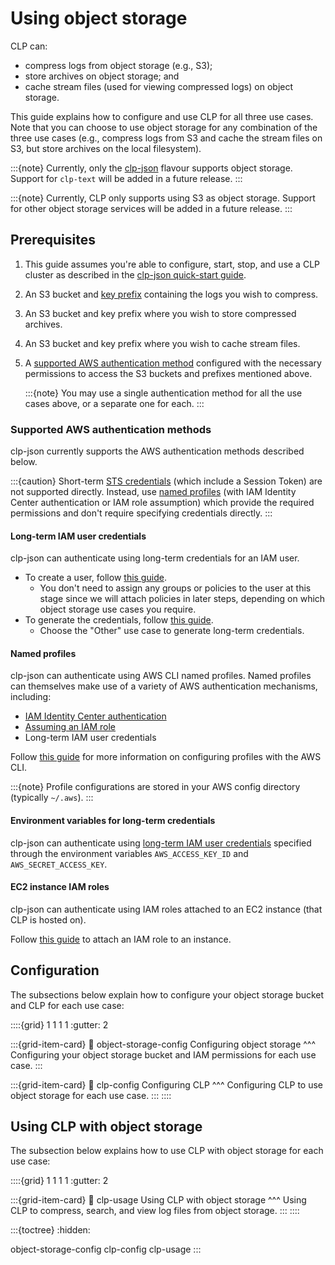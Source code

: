 # Using object storage

CLP can:

* compress logs from object storage (e.g., S3);
* store archives on object storage; and
* cache stream files (used for viewing compressed logs) on object storage.

This guide explains how to configure and use CLP for all three use cases. Note that you can choose
to use object storage for any combination of the three use cases (e.g., compress logs from S3 and
cache the stream files on S3, but store archives on the local filesystem).

:::{note}
Currently, only the [clp-json][release-choices] flavour supports object storage. Support for
`clp-text` will be added in a future release.
:::

:::{note}
Currently, CLP only supports using S3 as object storage. Support for other object storage services
will be added in a future release.
:::

## Prerequisites

1. This guide assumes you're able to configure, start, stop, and use a CLP cluster as described in
   the [clp-json quick-start guide][release-choices].
2. An S3 bucket and [key prefix][aws-key-prefixes] containing the logs you wish to compress.
3. An S3 bucket and key prefix where you wish to store compressed archives.
4. An S3 bucket and key prefix where you wish to cache stream files.
5. A [supported AWS authentication method](#supported-aws-authentication-methods) configured with
   the necessary permissions to access the S3 buckets and prefixes mentioned above.

   :::{note}
   You may use a single authentication method for all the use cases above, or a separate one for
   each.
   :::

### Supported AWS authentication methods

clp-json currently supports the AWS authentication methods described below.

:::{caution}
Short-term [STS credentials][aws-sts-credentials] (which include a Session Token) are not supported
directly. Instead, use [named profiles](#named-profiles) (with IAM Identity Center authentication or
IAM role assumption) which provide the required permissions and don't require specifying credentials
directly.
:::

#### Long-term IAM user credentials

clp-json can authenticate using long-term credentials for an IAM user.

* To create a user, follow [this guide][aws-create-iam-user].
  * You don't need to assign any groups or policies to the user at this stage since we will
    attach policies in later steps, depending on which object storage use cases you require.
* To generate the credentials, follow [this guide][aws-create-access-keys].
  * Choose the "Other" use case to generate long-term credentials.

#### Named profiles

clp-json can authenticate using AWS CLI named profiles. Named profiles can themselves make use of a
variety of AWS authentication mechanisms, including:

* [IAM Identity Center authentication][aws-iam-identity-center]
* [Assuming an IAM role][aws-iam-roles]
* Long-term IAM user credentials

Follow [this guide][aws-configure-profiles] for more information on configuring profiles with the
AWS CLI.

:::{note}
Profile configurations are stored in your AWS config directory (typically `~/.aws`).
:::

#### Environment variables for long-term credentials

clp-json can authenticate using [long-term IAM user credentials](#long-term-iam-user-credentials)
specified through the environment variables `AWS_ACCESS_KEY_ID` and `AWS_SECRET_ACCESS_KEY`.

#### EC2 instance IAM roles

clp-json can authenticate using IAM roles attached to an EC2 instance (that CLP is hosted on).

Follow [this guide][aws-ec2-attach-iam-role] to attach an IAM role to an instance.

## Configuration

The subsections below explain how to configure your object storage bucket and CLP for each use case:

::::{grid} 1 1 1 1
:gutter: 2

:::{grid-item-card}
:link: object-storage-config
Configuring object storage
^^^
Configuring your object storage bucket and IAM permissions for each use case.
:::

:::{grid-item-card}
:link: clp-config
Configuring CLP
^^^
Configuring CLP to use object storage for each use case.
:::
::::

## Using CLP with object storage

The subsection below explains how to use CLP with object storage for each use case:

::::{grid} 1 1 1 1
:gutter: 2

:::{grid-item-card}
:link: clp-usage
Using CLP with object storage
^^^
Using CLP to compress, search, and view log files from object storage.
:::
::::

:::{toctree}
:hidden:

object-storage-config
clp-config
clp-usage
:::

[aws-configure-profiles]: https://docs.aws.amazon.com/cli/latest/userguide/cli-configure-files.html
[aws-create-access-keys]: https://docs.aws.amazon.com/keyspaces/latest/devguide/create.keypair.html
[aws-create-iam-user]: https://docs.aws.amazon.com/IAM/latest/UserGuide/id_users_create.html
[aws-ec2-attach-iam-role]: https://docs.aws.amazon.com/AWSEC2/latest/UserGuide/attach-iam-role.html
[aws-iam-identity-center]: https://docs.aws.amazon.com/cli/latest/userguide/cli-configure-sso.html
[aws-iam-roles]: https://docs.aws.amazon.com/cli/latest/userguide/cli-configure-role.html
[aws-key-prefixes]: https://docs.aws.amazon.com/AmazonS3/latest/userguide/using-prefixes.html
[aws-sts-credentials]: https://docs.aws.amazon.com/IAM/latest/UserGuide/id_credentials_temp.html
[release-choices]: ../quick-start/clp-json
